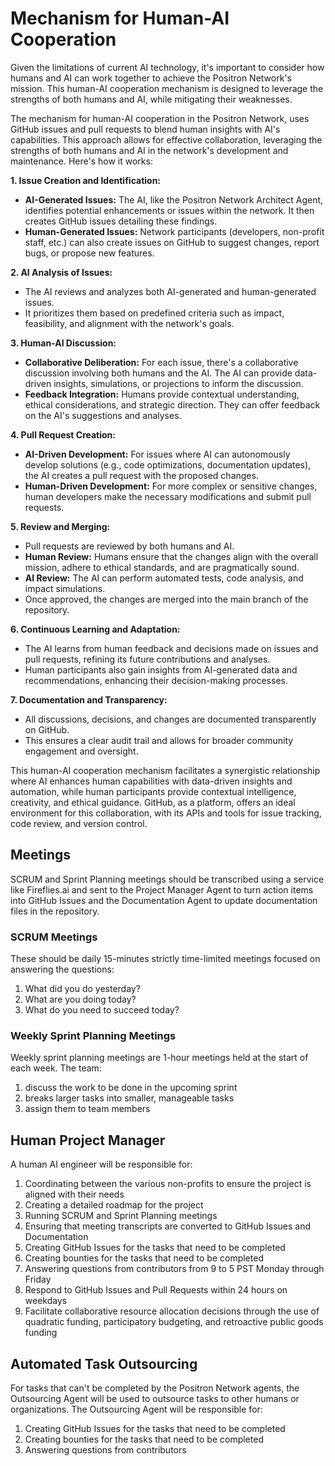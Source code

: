 # Mechanism for Human-AI Cooperation

Given the limitations of current AI technology, it's important to consider how humans and AI can work together to achieve the Positron Network's mission. This human-AI cooperation mechanism is designed to leverage the strengths of both humans and AI, while mitigating their weaknesses.

The mechanism for human-AI cooperation in the Positron Network, uses GitHub issues and pull requests to blend human insights with AI's capabilities. This approach allows for effective collaboration, leveraging the strengths of both humans and AI in the network's development and maintenance. Here's how it works:

**1. Issue Creation and Identification:**

- **AI-Generated Issues:** The AI, like the Positron Network Architect Agent, identifies potential enhancements or issues within the network. It then creates GitHub issues detailing these findings.
- **Human-Generated Issues:** Network participants (developers, non-profit staff, etc.) can also create issues on GitHub to suggest changes, report bugs, or propose new features.

**2. AI Analysis of Issues:**

- The AI reviews and analyzes both AI-generated and human-generated issues.
- It prioritizes them based on predefined criteria such as impact, feasibility, and alignment with the network's goals.

**3. Human-AI Discussion:**

- **Collaborative Deliberation:** For each issue, there's a collaborative discussion involving both humans and the AI. The AI can provide data-driven insights, simulations, or projections to inform the discussion.
- **Feedback Integration:** Humans provide contextual understanding, ethical considerations, and strategic direction. They can offer feedback on the AI's suggestions and analyses.

**4. Pull Request Creation:**

- **AI-Driven Development:** For issues where AI can autonomously develop solutions (e.g., code optimizations, documentation updates), the AI creates a pull request with the proposed changes.
- **Human-Driven Development:** For more complex or sensitive changes, human developers make the necessary modifications and submit pull requests.

**5. Review and Merging:**

- Pull requests are reviewed by both humans and AI.
- **Human Review:** Humans ensure that the changes align with the overall mission, adhere to ethical standards, and are pragmatically sound.
- **AI Review:** The AI can perform automated tests, code analysis, and impact simulations.
- Once approved, the changes are merged into the main branch of the repository.

**6. Continuous Learning and Adaptation:**

- The AI learns from human feedback and decisions made on issues and pull requests, refining its future contributions and analyses.
- Human participants also gain insights from AI-generated data and recommendations, enhancing their decision-making processes.

**7. Documentation and Transparency:**

- All discussions, decisions, and changes are documented transparently on GitHub.
- This ensures a clear audit trail and allows for broader community engagement and oversight.

This human-AI cooperation mechanism facilitates a synergistic relationship where AI enhances human capabilities with data-driven insights and automation, while human participants provide contextual intelligence, creativity, and ethical guidance. GitHub, as a platform, offers an ideal environment for this collaboration, with its APIs and tools for issue tracking, code review, and version control.

## Meetings

SCRUM and Sprint Planning meetings should be transcribed using a service like Fireflies.ai and sent to the Project Manager Agent to turn action items into GitHub Issues and the Documentation Agent to update documentation files in the repository.

### SCRUM Meetings

These should be daily 15-minutes strictly time-limited meetings focused on answering the questions:

1. What did you do yesterday?
2. What are you doing today?
3. What do you need to succeed today?

### Weekly Sprint Planning Meetings

Weekly sprint planning meetings are 1-hour meetings held at the start of each week. The team:

1. discuss the work to be done in the upcoming sprint
2. breaks larger tasks into smaller, manageable tasks
3. assign them to team members

## Human Project Manager

A human AI engineer will be responsible for:

1. Coordinating between the various non-profits to ensure the project is aligned with their needs
2. Creating a detailed roadmap for the project
3. Running SCRUM and Sprint Planning meetings
4. Ensuring that meeting transcripts are converted to GitHub Issues and Documentation
5. Creating GitHub Issues for the tasks that need to be completed
6. Creating bounties for the tasks that need to be completed
7. Answering questions from contributors from 9 to 5 PST Monday through Friday
8. Respond to GitHub Issues and Pull Requests within 24 hours on weekdays
9. Facilitate collaborative resource allocation decisions through the use of quadratic funding, participatory budgeting, and retroactive public goods funding

## Automated Task Outsourcing

For tasks that can't be completed by the Positron Network agents, the Outsourcing Agent will be used to outsource tasks to other humans or organizations. The Outsourcing Agent will be responsible for:

1. Creating GitHub Issues for the tasks that need to be completed
2. Creating bounties for the tasks that need to be completed
3. Answering questions from contributors
